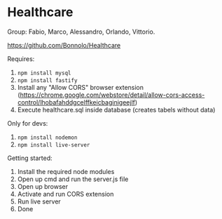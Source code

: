 # Healthcare

Group:
Fabio, Marco, Alessandro, Orlando, Vittorio.

https://github.com/Bonnolo/Healthcare

Requires:

1. `npm install mysql`
2. `npm install fastify`
3. Install any "Allow CORS" browser extension (https://chrome.google.com/webstore/detail/allow-cors-access-control/lhobafahddgcelffkeicbaginigeejlf)
4. Execute healthcare.sql inside database (creates tabels without data)

Only for devs:

1. `npm install nodemon`
2. `npm install live-server`

Getting started:

1. Install the required node modules
2. Open up cmd and run the server.js file
3. Open up browser
4. Activate and run CORS extension
5. Run live server
6. Done
